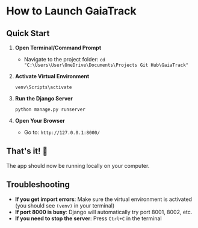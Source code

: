 # How to Launch GaiaTrack

## Quick Start

1. **Open Terminal/Command Prompt**
   - Navigate to the project folder: `cd "C:\Users\User\OneDrive\Documents\Projects Git Hub\GaiaTrack"`

2. **Activate Virtual Environment**
   ```
   venv\Scripts\activate
   ```

3. **Run the Django Server**
   ```
   python manage.py runserver
   ```

4. **Open Your Browser**
   - Go to: `http://127.0.0.1:8000/`

## That's it! 🚀

The app should now be running locally on your computer.

## Troubleshooting

- **If you get import errors**: Make sure the virtual environment is activated (you should see `(venv)` in your terminal)
- **If port 8000 is busy**: Django will automatically try port 8001, 8002, etc.
- **If you need to stop the server**: Press `Ctrl+C` in the terminal
